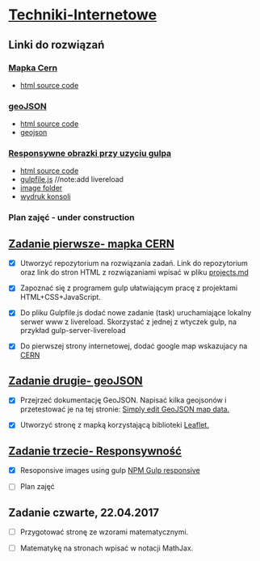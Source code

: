# [Techniki-Internetowe](https://github.com/h5c3j/ti)

## Linki do rozwiązań

### [Mapka Cern](https://dexiefy.github.io/Techniki-Internetowe/cern.html)
+ [html source code](https://github.com/dexiefy/Techniki-Internetowe/blob/master/docs/cern.html)

### [geoJSON](https://dexiefy.github.io/Techniki-Internetowe/geoJSON.html)
+ [html source code](https://github.com/dexiefy/Techniki-Internetowe/blob/master/docs/geoJSON.html)
+ [geojson](https://github.com/dexiefy/Techniki-Internetowe/blob/master/docs/Assets/gjson.js)

### [Responsywne obrazki przy uzyciu gulpa](https://dexiefy.github.io/Techniki-Internetowe/responsiveimages.html)
+ [html source code](https://github.com/dexiefy/Techniki-Internetowe/blob/master/docs/responsiveimages.html)
+ [gulpfile.js](https://github.com/dexiefy/Techniki-Internetowe/blob/master/gulpfile.js) //note:add livereload
+ [image folder](https://github.com/dexiefy/Techniki-Internetowe/tree/master/docs/Assets/Images)
+ [wydruk konsoli](https://cloud.githubusercontent.com/assets/3316071/25759644/ad76214a-31d3-11e7-989d-015e536a9c14.jpg)

### Plan zajęć - under construction






## [Zadanie pierwsze- mapka CERN](https://dexiefy.github.io/Techniki-Internetowe/cern.html)

+ [x] Utworzyć repozytorium na rozwiązania zadań. Link do repozytorium oraz link do stron HTML z rozwiązaniami wpisać w pliku [projects.md](https://github.com/h5c3j/ti/blob/master/projects.md)

+ [x] Zapoznać się z programem gulp ułatwiającym pracę z projektami HTML+CSS+JavaScript.

+ [x] Do pliku Gulpfile.js dodać nowe zadanie (task) uruchamiające lokalny serwer www z livereload. Skorzystać z jednej z wtyczek gulp, na przykład gulp-server-livereload

+ [x] Do pierwszej strony internetowej, dodać google map wskazujacy na [CERN](https://dexiefy.github.io/TiZad1/)

## [Zadanie drugie- geoJSON](https://dexiefy.github.io/Techniki-Internetowe/geoJSON.html)

+ [x] Przejrzeć dokumentację GeoJSON. Napisać kilka geojsonów i przetestować je na tej stronie: [Simply edit GeoJSON map data.](http://geojson.io/)

+ [x] Utworzyć stronę z mapką korzystającą biblioteki [Leaflet.](http://leafletjs.com/)

## [Zadanie trzecie- Responsywność](https://dexiefy.github.io/Techniki-Internetowe/responsiveimages.html)
 
+ [x] Resoponsive images using gulp
   [NPM Gulp responsive](https://www.npmjs.com/package/gulp-responsive-images)

+ [ ] Plan zajęć

## Zadanie czwarte, 22.04.2017

+ [ ] Przygotować stronę ze wzorami matematycznymi.

+ [ ] Matematykę na stronach wpisać w notacji MathJax.

